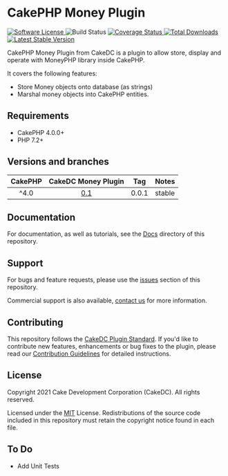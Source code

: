 CakePHP Money Plugin
===================
<p>
    <a href="LICENSE" target="_blank">
        <img alt="Software License" src="https://img.shields.io/badge/license-MIT-brightgreen.svg?style=flat-square">
    </a>
    <img alt="Build Status" src="https://github.com/cakedc/money/actions/workflows/ci.yml/badge.svg">
    <a href="https://codecov.io/gh/cakedc/money" target="_blank">
        <img alt="Coverage Status" src="https://img.shields.io/codecov/c/github/cakedc/money?style=flat-square">
    </a>
    <a href="https://packagist.org/packages/cakedc/money" target="_blank">
        <img alt="Total Downloads" src="https://img.shields.io/packagist/dt/cakedc/money.svg?style=flat-square">
    </a>
    <a href="https://packagist.org/packages/cakedc/money" target="_blank">
        <img alt="Latest Stable Version" src="https://img.shields.io/packagist/v/cakedc/money.svg?style=flat-square&label=stable">
    </a>
</p>

CakePHP Money Plugin from CakeDC is a plugin to allow store, display and operate with MoneyPHP library inside CakePHP.

It covers the following features:
* Store Money objects onto database (as strings)
* Marshal money objects into CakePHP entities.

Requirements
------------

* CakePHP 4.0.0+
* PHP 7.2+

Versions and branches
---------------------

| CakePHP | CakeDC Money Plugin | Tag   | Notes |
| :-------------: | :------------------------: | :--:  | :---- |
| ^4.0             | [0.1](https://github.com/cakedc/money/tree/1.next-cake4)                      | 0.0.1 | stable |


Documentation
-------------

For documentation, as well as tutorials, see the [Docs](Docs/Home.md) directory of this repository.

Support
-------

For bugs and feature requests, please use the [issues](https://github.com/CakeDC/money/issues) section of this repository.

Commercial support is also available, [contact us](https://www.cakedc.com/contact) for more information.

Contributing
------------

This repository follows the [CakeDC Plugin Standard](https://www.cakedc.com/plugin-standard).
If you'd like to contribute new features, enhancements or bug fixes to the plugin, please read our [Contribution Guidelines](https://www.cakedc.com/contribution-guidelines) for detailed instructions.

License
-------

Copyright 2021 Cake Development Corporation (CakeDC). All rights reserved.

Licensed under the [MIT](http://www.opensource.org/licenses/mit-license.php) License. Redistributions of the source code included in this repository must retain the copyright notice found in each file.

## To Do

* Add Unit Tests
